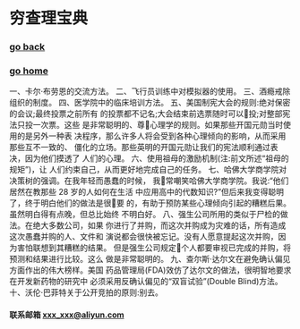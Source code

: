 # 穷查理宝典
### [go back](/x2q/books/books)      
### [go home](/x2q)    

一、卡尔·布劳恩的交流方法。
二、飞行员训练中对模拟器的使用。
三、酒瘾戒除组织的制度。
四、医学院中的临床培训方法。
五、美国制宪大会的规则:绝对保密的会议;最终投票之前所有 的投票都不记名;大会结束前选票随时可以􏰆投;对整部宪法只投一次票。这些 是非常聪明的、尊􏰆心理学的规则。如果那些开国元勋当时使用的是另外一种表 决程序，那么许多人将会受到各种心理倾向的影响，从而采用那些互不一致的、 僵化的立场。那些英明的开国元勋让我们的宪法顺利通过表决，因为他们摸透了 人们的心理。
六、使用祖母的激励机制(注:前文所述“祖母的规矩”)，让 人们约束自己，从而更好地完成自己的任务。
七、哈佛大学商学院对决策树的强调。在我年轻而愚蠢的时候， 我􏰁常嘲笑哈佛大学商学院。我说:“他们居然在教那些 28 岁的人如何在生活 中应用高中的代数知识?”但后来我变得聪明了，终于明白他们的做法是很􏰆要 的，有助于预防某些心理倾向引起的糟糕后果。虽然明白得有点晚，但总比始终 不明白好。
八、强生公司所用的类似于尸检的做法。在绝大多数公司，如果 你进行了并购，而这次并购成为灾难的话，所有造成这次愚蠢并购的人、文件和 演说都会很快被忘记。没有人愿意提起这次并购，因为害怕联想到其糟糕的结果。 但是强生公司规定􏰂个人都要审视已完成的并购，将预测和结果进行比较。这么 做是非常聪明的。
九、查尔斯·达尔文在避免确认偏见方面作出的伟大榜样。美国 药品管理局(FDA)效仿了达尔文的做法，很明智地要求在开发新药物的研究中 必须采用反确认偏见的“双盲试验”(Double Blind)方法。
十、沃伦·巴菲特关于公开竞拍的原则:别去。

  

#### 联系邮箱 xxx_xxx@aliyun.com

